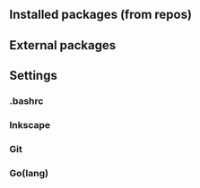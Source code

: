 <!-- 
.. link: 
.. description: 
.. tags: 
.. date: 2013/08/26 14:46:07
.. title: System
.. slug: system
-->

## Installed packages (from repos)

## External packages

## Settings

### .bashrc

### Inkscape

### Git

### Go(lang)


